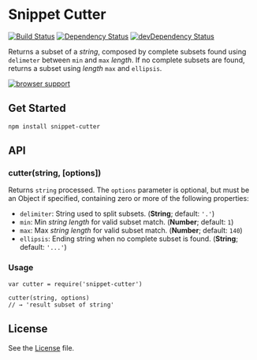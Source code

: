 # Snippet Cutter
[![Build Status](https://travis-ci.org/grindcode/snippet-cutter.svg)](https://travis-ci.org/grindcode/snippet-cutter) [![Dependency Status](https://david-dm.org/grindcode/snippet-cutter.svg)](https://david-dm.org/grindcode/snippet-cutter) [![devDependency Status](https://david-dm.org/grindcode/snippet-cutter/dev-status.svg)](https://david-dm.org/grindcode/snippet-cutter#info=devDependencies)

Returns a subset of a _string_, composed by complete subsets found using `delimeter` between `min` and `max` _length_. If no complete subsets are found, returns a subset using _length_ `max` and `ellipsis`.

[![browser support](https://ci.testling.com/grindcode/snippet-cutter.png)
](https://ci.testling.com/grindcode/snippet-cutter)

## Get Started
```
npm install snippet-cutter
```

## API
### cutter(string, [options])
Returns `string` processed. The `options` parameter is optional, but must be an Object if specified, containing zero or more of the following properties:
* `delimiter`: String used to split subsets. (**String**; default: `'.'`)
* `min`: Min _string length_ for valid subset match. (**Number**; default: `1`)
* `max`: Max _string length_ for valid subset match. (**Number**; default: `140`)
* `ellipsis`: Ending string when no complete subset is found. (**String**; default: `'...'`)

### Usage
```
var cutter = require('snippet-cutter')

cutter(string, options)
// → 'result subset of string'
```

## License
See the [License](LICENSE) file.
